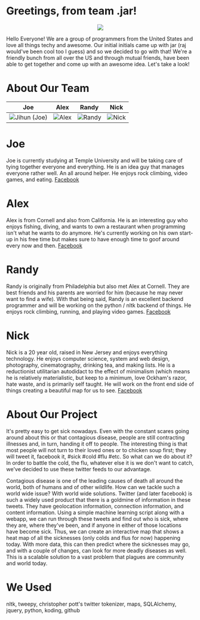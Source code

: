 
Greetings, from team .jar! 
===========================

<p align="center">
  <img src="http://i.imgur.com/RHKRV3l.png"/>
</p>
<p align="center"></p>

Hello Everyone!  We are a group of programmers from the United States and love all things techy and awesome.  Our initial initials came up with jar (raj would've been cool too I guess) and so we decided to go with that!  We're a friendly bunch from all over the US and through mutual friends, have been able to get together and come up with an awesome idea.  Let's take a look!


About Our Team
===========================

| Joe | Alex | Randy | Nick | 
|--- |--- |--- |--- |
| ![Jihun (Joe)](http://i.imgur.com/jN0KqaL.jpg?1) | ![Alex](http://i.imgur.com/pIeg5uR.jpg?1) | ![Randy](http://i.imgur.com/SuyWycx.jpg?1) | ![Nick](http://i.imgur.com/tH2iqYo.jpg?1) | 

Joe
=======
Joe is currently studying at Temple University and will be taking care of tying together everyone and everything.  He is an idea guy that manages everyone rather well.  An all around helper. He enjoys rock climbing, video games, and eating. [Facebook](https://www.facebook.com/joesong)

Alex
=======
Alex is from Cornell and also from California.  He is an interesting guy who enjoys fishing, diving, and wants to own a restaurant when programming isn't what he wants to do anymore.  He's currently working on his own start-up in his free time but makes sure to have enough time to goof around every now and then. [Facebook](https://www.facebook.com/alexsngai?fref=ts)

Randy
=======
Randy is originally from Philadelphia but also met Alex at Cornell.  They are best friends and his parents are worried for him (because he may never want to find a wife).  With that being said, Randy is an excellent backend programmer and will be working on the python / nltk backend of things.  He enjoys rock climbing, running, and playing video games. [Facebook](https://www.facebook.com/cactrwar)

Nick
=======
Nick is a 20 year old, raised in New Jersey and enjoys everything technology.  He enjoys computer science, system and web design, photography, cinematography, drinking tea, and making lists.  He is a reductionist utilitarian autodidact to the effect of minimalism (which means he is relatively materialistic, but keep to a minimum, love Ockham's razor, hate waste, and is primarily self taught.  He will work on the front end side of things creating a beautiful map for us to see.  [Facebook](https://www.facebook.com/reduced.fat.milk)

About Our Project
=======
It's pretty easy to get sick nowadays.  Even with the constant scares going around about this or that contagious disease, people are still contracting illnesses and, in turn, handing it off to people.  The interesting thing is that most people will not turn to their loved ones or to chicken soup first; they will tweet it, facebook it, #sick #cold #flu #etc.  So what can we do about it?  In order to battle the cold, the flu, whatever else it is we don't want to catch, we've decided to use these twitter feeds to our advantage.

Contagious disease is one of the leading causes of death all around the world, both of humans and of other wildlife.  How can we tackle such a world wide issue?  With world wide solutions.  Twitter (and later facebook) is such a widely used product that there is a goldmine of information in these tweets.  They have geolocation information, connection information, and content information.  Using a simple machine learning script along with a webapp, we can run through these tweets and find out who is sick, where they are, where they've been, and if anyone in either of those locations have become sick.  Thus, we can create an interactive map that shows a heat map of all the sicknesses (only colds and flus for now) happening today.  With more data, this can then predict where the sicknesses may go, and with a couple of changes, can look for more deadly diseases as well.  This is a scalable solution to a vast problem that plagues are community and world today. 

We Used
=======
nltk, tweepy, christopher pott's twitter tokenizer, maps, SQLAlchemy, jquery, python, koding, github
